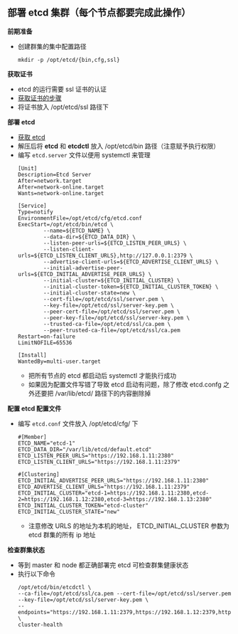 ## 部署 etcd 集群（每个节点都要完成此操作）

__前期准备__
- 创建群集的集中配置路径
    ```
    mkdir -p /opt/etcd/{bin,cfg,ssl}
    ```

__获取证书__
- etcd 的运行需要 ssl 证书的认证
- [获取证书的步骤](https://github.com/lcePolarBear/Kubernetes_Basic_Config_Note/blob/master/%E9%83%A8%E7%BD%B2%E8%BF%87%E7%A8%8B/%E5%87%86%E5%A4%87%20etcd%20%E8%AF%81%E4%B9%A6.md)
- 将证书放入 /opt/etcd/ssl 路径下

__部署 etcd__
- [获取 etcd](https://github.com/etcd-io/etcd/releases/tag/v3.3.13)
- 解压后将 __etcd__ 和 __etcdctl__ 放入 /opt/etcd/bin 路径（注意赋予执行权限）
- 编写 `etcd.server` 文件以便用 systemctl 来管理
    ```
    [Unit]
    Description=Etcd Server
    After=network.target
    After=network-online.target
    Wants=network-online.target

    [Service]
    Type=notify
    EnvironmentFile=/opt/etcd/cfg/etcd.conf
    ExecStart=/opt/etcd/bin/etcd \
            --name=${ETCD_NAME} \
            --data-dir=${ETCD_DATA_DIR} \
            --listen-peer-urls=${ETCD_LISTEN_PEER_URLS} \
            --listen-client-urls=${ETCD_LISTEN_CLIENT_URLS},http://127.0.0.1:2379 \
            --advertise-client-urls=${ETCD_ADVERTISE_CLIENT_URLS} \
            --initial-advertise-peer-urls=${ETCD_INITIAL_ADVERTISE_PEER_URLS} \
            --initial-cluster=${ETCD_INITIAL_CLUSTER} \
            --initial-cluster-token=${ETCD_INITIAL_CLUSTER_TOKEN} \
            --initial-cluster-state=new \
            --cert-file=/opt/etcd/ssl/server.pem \
            --key-file=/opt/etcd/ssl/server-key.pem \
            --peer-cert-file=/opt/etcd/ssl/server.pem \
            --peer-key-file=/opt/etcd/ssl/server-key.pem \
            --trusted-ca-file=/opt/etcd/ssl/ca.pem \
            --peer-trusted-ca-file=/opt/etcd/ssl/ca.pem
    Restart=on-failure
    LimitNOFILE=65536

    [Install]
    WantedBy=multi-user.target
    ```
    - 把所有节点的 etcd 都启动后 systemctl 才能执行成功
    - 如果因为配置文件写错了导致 etcd 启动有问题，除了修改 etcd.confg 之外还要把 /var/lib/etcd/ 路径下的内容删除掉

__配置 etcd 配置文件__
- 编写 `etcd.conf` 文件放入 /opt/etcd/cfg/ 下
    ```
    #[Member]
    ETCD_NAME="etcd-1"
    ETCD_DATA_DIR="/var/lib/etcd/default.etcd"
    ETCD_LISTEN_PEER_URLS="https://192.168.1.11:2380"
    ETCD_LISTEN_CLIENT_URLS="https://192.168.1.11:2379"

    #[Clustering]
    ETCD_INITIAL_ADVERTISE_PEER_URLS="https://192.168.1.11:2380"
    ETCD_ADVERTISE_CLIENT_URLS="https://192.168.1.11:2379"
    ETCD_INITIAL_CLUSTER="etcd-1=https://192.168.1.11:2380,etcd-2=https://192.168.1.12:2380,etcd-3=https://192.168.1.13:2380"
    ETCD_INITIAL_CLUSTER_TOKEN="etcd-cluster"
    ETCD_INITIAL_CLUSTER_STATE="new"
    ```
    - 注意修改 URLS 的地址为本机的地址， ETCD_INITIAL_CLUSTER 参数为 etcd 群集的所有 ip 地址

__检查群集状态__

- 等到 master 和 node 都正确部署完 etcd 可检查群集健康状态
- 执行以下命令
    ```
    /opt/etcd/bin/etcdctl \
    --ca-file=/opt/etcd/ssl/ca.pem --cert-file=/opt/etcd/ssl/server.pem --key-file=/opt/etcd/ssl/server-key.pem \
    --endpoints="https://192.168.1.11:2379,https://192.168.1.12:2379,https://192.168.1.13:2379" \
    cluster-health
    ```